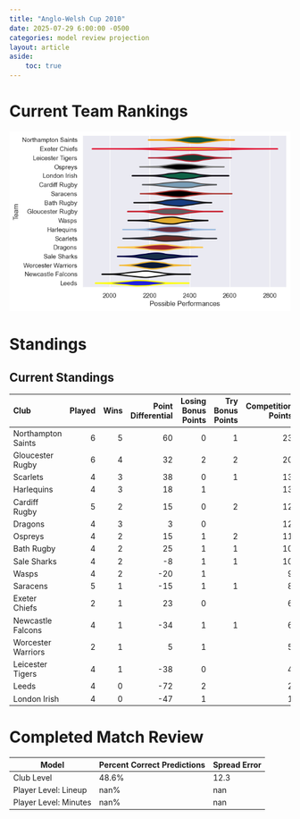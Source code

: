```yaml
---  
title: "Anglo-Welsh Cup 2010"  
date: 2025-07-29 6:00:00 -0500  
categories: model review projection  
layout: article  
aside:  
    toc: true  
---
```

# Current Team Rankings


![Club Rankings](plots/rankings_Anglo-Welsh_Cup_2010.png)
# Standings

## Current Standings


| Club               |   Played |   Wins |   Point Differential |   Losing Bonus Points |   Try Bonus Points |   Competition Points |
|:-------------------|---------:|-------:|---------------------:|----------------------:|-------------------:|---------------------:|
| Northampton Saints |        6 |      5 |                   60 |                     0 |                  1 |                   23 |
| Gloucester Rugby   |        6 |      4 |                   32 |                     2 |                  2 |                   20 |
| Scarlets           |        4 |      3 |                   38 |                     0 |                  1 |                   13 |
| Harlequins         |        4 |      3 |                   18 |                     1 |                    |                   13 |
| Cardiff Rugby      |        5 |      2 |                   15 |                     0 |                  2 |                   12 |
| Dragons            |        4 |      3 |                    3 |                     0 |                    |                   12 |
| Ospreys            |        4 |      2 |                   15 |                     1 |                  2 |                   11 |
| Bath Rugby         |        4 |      2 |                   25 |                     1 |                  1 |                   10 |
| Sale Sharks        |        4 |      2 |                   -8 |                     1 |                  1 |                   10 |
| Wasps              |        4 |      2 |                  -20 |                     1 |                    |                    9 |
| Saracens           |        5 |      1 |                  -15 |                     1 |                  1 |                    8 |
| Exeter Chiefs      |        2 |      1 |                   23 |                     0 |                    |                    6 |
| Newcastle Falcons  |        4 |      1 |                  -34 |                     1 |                  1 |                    6 |
| Worcester Warriors |        2 |      1 |                    5 |                     1 |                    |                    5 |
| Leicester Tigers   |        4 |      1 |                  -38 |                     0 |                    |                    4 |
| Leeds              |        4 |      0 |                  -72 |                     2 |                    |                    2 |
| London Irish       |        4 |      0 |                  -47 |                     1 |                    |                    1 |



# Completed Match Review


| Model | Percent Correct Predictions | Spread Error |
| ------ | ------ | ------ |
| Club Level | 48.6% | 12.3 |
| Player Level: Lineup | nan% | nan |
| Player Level: Minutes | nan% | nan |

